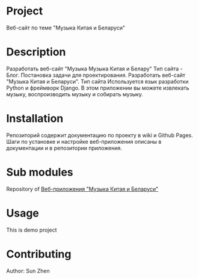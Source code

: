 # Project

Веб-сайт по теме "Музыка Китая и Беларуси"

# Description
Разработать веб-сайт "Музыка Музыка Китая и Белару"
Тип сайта - Блог.
Постановка задачи для проектирования. 
Разработать веб-сайт "Музыка Китая и Беларуси". Тип сайта
Используется язык разработки Python и фреймворк Django.
В этом приложении вы можете извлекать музыку, воспроизводить музыку и собирать музыку.

# Installation

Репозиторий содержит документацию по проекту в wiki и Github Pages.
Шаги по установке и настройке веб-приложения описаны в документации и в репозитории приложения.

# Sub modules

Repository of [Веб-приложения "Музыка Китая и Беларуси"](https://github.com/fpmi-hci-2023/project12b-gaenlzuko)

# Usage

This is demo project

# Contributing

Author: Sun Zhen
